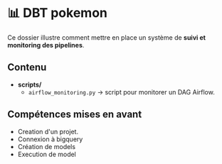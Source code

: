 # 📊 DBT pokemon

Ce dossier illustre comment mettre en place un système de **suivi et monitoring des pipelines**.

## Contenu
- **scripts/**
  - `airflow_monitoring.py` → script pour monitorer un DAG Airflow.

## Compétences mises en avant
- Creation d'un projet.
- Connexion à bigquery
- Création de models
- Execution de model

